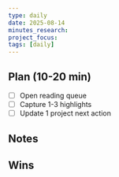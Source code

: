 ```yaml
---
type: daily
date: 2025-08-14
minutes_research:
project_focus:
tags: [daily]
---
```

## Plan (10-20 min)
- [ ] Open reading queue
- [ ] Capture 1-3 highlights
- [ ] Update 1 project next action
## Notes
## Wins
